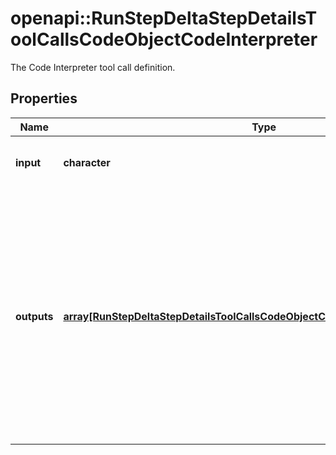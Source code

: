 # openapi::RunStepDeltaStepDetailsToolCallsCodeObjectCodeInterpreter

The Code Interpreter tool call definition.

## Properties
Name | Type | Description | Notes
------------ | ------------- | ------------- | -------------
**input** | **character** | The input to the Code Interpreter tool call. | [optional] 
**outputs** | [**array[RunStepDeltaStepDetailsToolCallsCodeObjectCodeInterpreterOutputsInner]**](RunStepDeltaStepDetailsToolCallsCodeObject_code_interpreter_outputs_inner.md) | The outputs from the Code Interpreter tool call. Code Interpreter can output one or more items, including text (&#x60;logs&#x60;) or images (&#x60;image&#x60;). Each of these are represented by a different object type. | [optional] 


